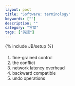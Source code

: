 ```yaml
---
layout: post
title: "Software: terminology"
keywords: [""]
description: ""
category: "言葉"
tags: ["英語"]
---
```

{% include JB/setup %}

####
1. fine-grained control
2. the conflict
3. network latency overhead
4. backward compatible
5. undo operations

